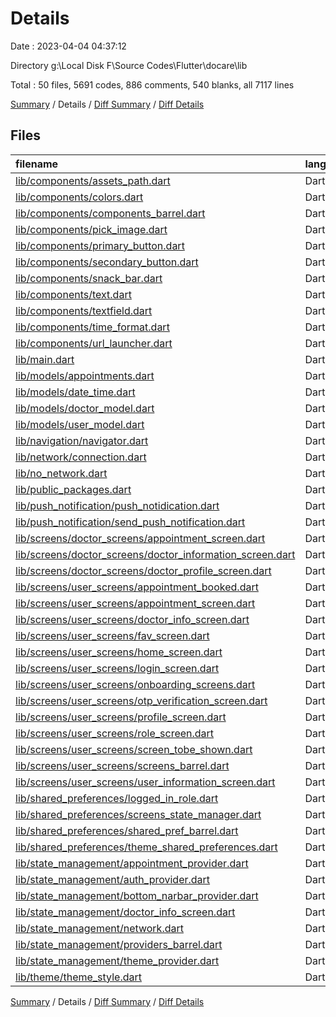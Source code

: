 # Details

Date : 2023-04-04 04:37:12

Directory g:\\Local Disk F\\Source Codes\\Flutter\\docare\\lib

Total : 50 files,  5691 codes, 886 comments, 540 blanks, all 7117 lines

[Summary](results.md) / Details / [Diff Summary](diff.md) / [Diff Details](diff-details.md)

## Files
| filename | language | code | comment | blank | total |
| :--- | :--- | ---: | ---: | ---: | ---: |
| [lib/components/assets_path.dart](/lib/components/assets_path.dart) | Dart | 14 | 3 | 6 | 23 |
| [lib/components/colors.dart](/lib/components/colors.dart) | Dart | 37 | 0 | 16 | 53 |
| [lib/components/components_barrel.dart](/lib/components/components_barrel.dart) | Dart | 8 | 1 | 2 | 11 |
| [lib/components/pick_image.dart](/lib/components/pick_image.dart) | Dart | 22 | 0 | 4 | 26 |
| [lib/components/primary_button.dart](/lib/components/primary_button.dart) | Dart | 44 | 0 | 2 | 46 |
| [lib/components/secondary_button.dart](/lib/components/secondary_button.dart) | Dart | 14 | 1 | 2 | 17 |
| [lib/components/snack_bar.dart](/lib/components/snack_bar.dart) | Dart | 34 | 5 | 2 | 41 |
| [lib/components/text.dart](/lib/components/text.dart) | Dart | 21 | 0 | 3 | 24 |
| [lib/components/textfield.dart](/lib/components/textfield.dart) | Dart | 45 | 5 | 4 | 54 |
| [lib/components/time_format.dart](/lib/components/time_format.dart) | Dart | 15 | 0 | 2 | 17 |
| [lib/components/url_launcher.dart](/lib/components/url_launcher.dart) | Dart | 12 | 3 | 2 | 17 |
| [lib/main.dart](/lib/main.dart) | Dart | 340 | 19 | 29 | 388 |
| [lib/models/appointments.dart](/lib/models/appointments.dart) | Dart | 76 | 2 | 4 | 82 |
| [lib/models/date_time.dart](/lib/models/date_time.dart) | Dart | 0 | 15 | 4 | 19 |
| [lib/models/doctor_model.dart](/lib/models/doctor_model.dart) | Dart | 62 | 2 | 4 | 68 |
| [lib/models/user_model.dart](/lib/models/user_model.dart) | Dart | 32 | 2 | 4 | 38 |
| [lib/navigation/navigator.dart](/lib/navigation/navigator.dart) | Dart | 14 | 0 | 3 | 17 |
| [lib/network/connection.dart](/lib/network/connection.dart) | Dart | 0 | 8 | 2 | 10 |
| [lib/no_network.dart](/lib/no_network.dart) | Dart | 119 | 16 | 13 | 148 |
| [lib/public_packages.dart](/lib/public_packages.dart) | Dart | 6 | 1 | 2 | 9 |
| [lib/push_notification/push_notidication.dart](/lib/push_notification/push_notidication.dart) | Dart | 64 | 41 | 33 | 138 |
| [lib/push_notification/send_push_notification.dart](/lib/push_notification/send_push_notification.dart) | Dart | 3 | 32 | 3 | 38 |
| [lib/screens/doctor_screens/appointment_screen.dart](/lib/screens/doctor_screens/appointment_screen.dart) | Dart | 417 | 130 | 30 | 577 |
| [lib/screens/doctor_screens/doctor_information_screen.dart](/lib/screens/doctor_screens/doctor_information_screen.dart) | Dart | 465 | 41 | 26 | 532 |
| [lib/screens/doctor_screens/doctor_profile_screen.dart](/lib/screens/doctor_screens/doctor_profile_screen.dart) | Dart | 208 | 25 | 10 | 243 |
| [lib/screens/user_screens/appointment_booked.dart](/lib/screens/user_screens/appointment_booked.dart) | Dart | 67 | 2 | 7 | 76 |
| [lib/screens/user_screens/appointment_screen.dart](/lib/screens/user_screens/appointment_screen.dart) | Dart | 370 | 21 | 14 | 405 |
| [lib/screens/user_screens/doctor_info_screen.dart](/lib/screens/user_screens/doctor_info_screen.dart) | Dart | 623 | 84 | 55 | 762 |
| [lib/screens/user_screens/fav_screen.dart](/lib/screens/user_screens/fav_screen.dart) | Dart | 164 | 2 | 9 | 175 |
| [lib/screens/user_screens/home_screen.dart](/lib/screens/user_screens/home_screen.dart) | Dart | 460 | 126 | 34 | 620 |
| [lib/screens/user_screens/login_screen.dart](/lib/screens/user_screens/login_screen.dart) | Dart | 330 | 28 | 17 | 375 |
| [lib/screens/user_screens/onboarding_screens.dart](/lib/screens/user_screens/onboarding_screens.dart) | Dart | 150 | 8 | 12 | 170 |
| [lib/screens/user_screens/otp_verification_screen.dart](/lib/screens/user_screens/otp_verification_screen.dart) | Dart | 244 | 24 | 16 | 284 |
| [lib/screens/user_screens/profile_screen.dart](/lib/screens/user_screens/profile_screen.dart) | Dart | 204 | 24 | 11 | 239 |
| [lib/screens/user_screens/role_screen.dart](/lib/screens/user_screens/role_screen.dart) | Dart | 132 | 1 | 11 | 144 |
| [lib/screens/user_screens/screen_tobe_shown.dart](/lib/screens/user_screens/screen_tobe_shown.dart) | Dart | 19 | 9 | 5 | 33 |
| [lib/screens/user_screens/screens_barrel.dart](/lib/screens/user_screens/screens_barrel.dart) | Dart | 6 | 0 | 0 | 6 |
| [lib/screens/user_screens/user_information_screen.dart](/lib/screens/user_screens/user_information_screen.dart) | Dart | 173 | 34 | 14 | 221 |
| [lib/shared_preferences/logged_in_role.dart](/lib/shared_preferences/logged_in_role.dart) | Dart | 14 | 5 | 7 | 26 |
| [lib/shared_preferences/screens_state_manager.dart](/lib/shared_preferences/screens_state_manager.dart) | Dart | 13 | 4 | 6 | 23 |
| [lib/shared_preferences/shared_pref_barrel.dart](/lib/shared_preferences/shared_pref_barrel.dart) | Dart | 3 | 0 | 1 | 4 |
| [lib/shared_preferences/theme_shared_preferences.dart](/lib/shared_preferences/theme_shared_preferences.dart) | Dart | 12 | 0 | 4 | 16 |
| [lib/state_management/appointment_provider.dart](/lib/state_management/appointment_provider.dart) | Dart | 236 | 47 | 30 | 313 |
| [lib/state_management/auth_provider.dart](/lib/state_management/auth_provider.dart) | Dart | 275 | 40 | 39 | 354 |
| [lib/state_management/bottom_narbar_provider.dart](/lib/state_management/bottom_narbar_provider.dart) | Dart | 19 | 0 | 8 | 27 |
| [lib/state_management/doctor_info_screen.dart](/lib/state_management/doctor_info_screen.dart) | Dart | 25 | 12 | 16 | 53 |
| [lib/state_management/network.dart](/lib/state_management/network.dart) | Dart | 21 | 0 | 3 | 24 |
| [lib/state_management/providers_barrel.dart](/lib/state_management/providers_barrel.dart) | Dart | 4 | 0 | 1 | 5 |
| [lib/state_management/theme_provider.dart](/lib/state_management/theme_provider.dart) | Dart | 18 | 0 | 4 | 22 |
| [lib/theme/theme_style.dart](/lib/theme/theme_style.dart) | Dart | 37 | 63 | 4 | 104 |

[Summary](results.md) / Details / [Diff Summary](diff.md) / [Diff Details](diff-details.md)